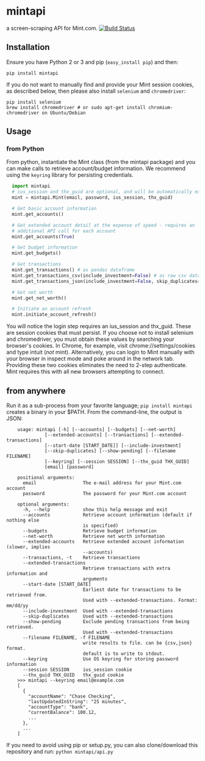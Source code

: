 # mintapi

a screen-scraping API for Mint.com. [![Build Status](https://travis-ci.org/mrooney/mintapi.svg?branch=master)](https://travis-ci.org/mrooney/mintapi)

## Installation
Ensure you have Python 2 or 3 and pip (`easy_install pip`) and then:

```shell
pip install mintapi
```

If you do not want to manually find and provide your Mint session cookies, as described below, then please also install `selenium` and `chromedriver`:
```shell
pip install selenium
brew install chromedriver # or sudo apt-get install chromium-chromedriver on Ubuntu/Debian
```

## Usage

### from Python

From python, instantiate the Mint class (from the mintapi package) and you can
make calls to retrieve account/budget information.  We recommend using the
`keyring` library for persisting credentials.

```python
  import mintapi
  # ius_session and thx_guid are optional, and will be automatically extracted if possible (see above for installing selenium/chromedriver)
  mint = mintapi.Mint(email, password, ius_session, thx_guid)

  # Get basic account information
  mint.get_accounts()

  # Get extended account detail at the expense of speed - requires an
  # additional API call for each account
  mint.get_accounts(True)

  # Get budget information
  mint.get_budgets()

  # Get transactions
  mint.get_transactions() # as pandas dataframe
  mint.get_transactions_csv(include_investment=False) # as raw csv data
  mint.get_transactions_json(include_investment=False, skip_duplicates=False)

  # Get net worth
  mint.get_net_worth()

  # Initiate an account refresh
  mint.initiate_account_refresh()
```

You will notice the login step requires an ius_session and thx_guid.  These are session
cookies that must persist. If you choose not to install selenium and chromedriver, you must obtain these values by searching your browser's cookies.
In Chrome, for example, visit chrome://settings/cookies and type intuit (*not* mint).  Alternatively, you
can login to Mint manually with your browser in inspect mode and poke around in the network tab.
Providing these two cookies eliminates the need to 2-step authenticate.  Mint requires this with
all new browsers attempting to connect.

from anywhere
---
Run it as a sub-process from your favorite language; `pip install mintapi` creates a binary in your $PATH. From the command-line, the output is JSON:

```shell
    usage: mintapi [-h] [--accounts] [--budgets] [--net-worth]
              [--extended-accounts] [--transactions] [--extended-transactions]
              [--start-date [START_DATE]] [--include-investment]
              [--skip-duplicates] [--show-pending] [--filename FILENAME]
              [--keyring] [--session SESSION] [--thx_guid THX_GUID]
              [email] [password]

    positional arguments:
      email                 The e-mail address for your Mint.com account
      password              The password for your Mint.com account

    optional arguments:
      -h, --help            show this help message and exit
      --accounts            Retrieve account information (default if nothing else
                            is specified)
      --budgets             Retrieve budget information
      --net-worth           Retrieve net worth information
      --extended-accounts   Retrieve extended account information (slower, implies
                            --accounts)
      --transactions, -t    Retrieve transactions
      --extended-transactions
                            Retrieve transactions with extra information and
                            arguments
      --start-date [START_DATE]
                            Earliest date for transactions to be retrieved from.
                            Used with --extended-transactions. Format: mm/dd/yy
      --include-investment  Used with --extended-transactions
      --skip-duplicates     Used with --extended-transactions
      --show-pending        Exclude pending transactions from being retrieved.
                            Used with --extended-transactions
      --filename FILENAME, -f FILENAME
                            write results to file. can be {csv,json} format.
                            default is to write to stdout.
      --keyring             Use OS keyring for storing password information
      --session SESSION     ius_session cookie
      --thx_guid THX_GUID   thx_guid cookie
    >>> mintapi --keyring email@example.com
    [
      {
        "accountName": "Chase Checking",
        "lastUpdatedInString": "25 minutes",
        "accountType": "bank",
        "currentBalance": 100.12,
        ...
      },
      ...
    ]
```

If you need to avoid using pip or setup.py, you can also clone/download
this repository and run: ``python mintapi/api.py``
